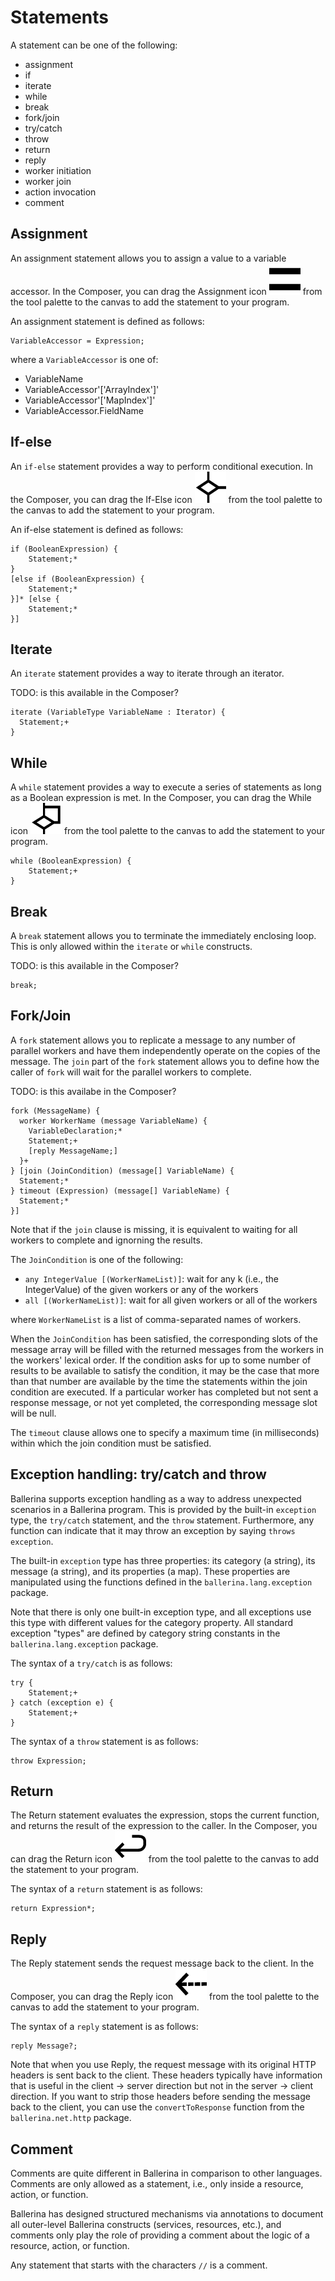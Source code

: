 # Statements

A statement can be one of the following:

- assignment
- if
- iterate
- while
- break
- fork/join
- try/catch
- throw
- return
- reply
- worker initiation
- worker join
- action invocation
- comment

## Assignment

An assignment statement allows you to assign a value to a variable accessor. In the Composer, you can drag the Assignment icon ![alt-text](../images/icons/assign.png "Assignment icon") from the tool palette to the canvas to add the statement to your program. 

An assignment statement is defined as follows:
```
VariableAccessor = Expression;
```
where a `VariableAccessor` is one of:
- VariableName
- VariableAccessor'['ArrayIndex']'
- VariableAccessor'['MapIndex']'
- VariableAccessor.FieldName

## If-else

An `if-else` statement provides a way to perform conditional execution. In the Composer, you can drag the If-Else icon ![alt-text](../images/icons/if-else.png "If-Else icon") from the tool palette to the canvas to add the statement to your program. 

An if-else statement is defined as follows: 
```
if (BooleanExpression) {
    Statement;*
}
[else if (BooleanExpression) {
    Statement;*
}]* [else {
    Statement;*
}]
```

## Iterate

An `iterate` statement provides a way to iterate through an iterator.

TODO: is this available in the Composer?

```
iterate (VariableType VariableName : Iterator) {
  Statement;+
}
```

## While

A `while` statement provides a way to execute a series of statements as long as a Boolean expression is met. In the Composer, you can drag the While icon ![alt-text](../images/icons/while.png "While icon") from the tool palette to the canvas to add the statement to your program. 

```
while (BooleanExpression) {
    Statement;+
}
```

## Break

A `break` statement allows you to terminate the immediately enclosing loop. This is only allowed within the `iterate` or `while` constructs.

TODO: is this available in the Composer?

```
break;
```

## Fork/Join

A `fork` statement allows you to replicate a message to any number of parallel workers and have them independently operate on the copies of the message. The `join` part of the `fork` statement allows you to define how the caller of `fork` will wait for the parallel workers to complete. 

TODO: is this availabe in the Composer?

```
fork (MessageName) {
  worker WorkerName (message VariableName) {
    VariableDeclaration;*
    Statement;+
    [reply MessageName;]
  }+       
} [join (JoinCondition) (message[] VariableName) {
  Statement;*
} timeout (Expression) (message[] VariableName) {
  Statement;*  
}]
```
Note that if the `join` clause is missing, it is equivalent to waiting for all workers to complete and ignorning the results.

The `JoinCondition` is one of the following:
- `any IntegerValue [(WorkerNameList)]`: wait for any k (i.e., the IntegerValue) of the given workers or any of the workers
- `all [(WorkerNameList)]`: wait for all given workers or all of the workers

where `WorkerNameList` is a list of comma-separated names of workers.

When the `JoinCondition` has been satisfied, the corresponding slots of the message array will be filled with the returned messages from the workers in the workers' lexical order. If the condition asks for up to some number of results to be available to satisfy the condition, it may be the case that more than that number are available by the time the statements within the join condition are executed. If a particular worker has completed but not sent a response message, or not yet completed, the corresponding message slot will be null.

The `timeout` clause allows one to specify a maximum time (in milliseconds) within which the join condition must be satisfied.

## Exception handling: try/catch and throw

Ballerina supports exception handling as a way to address unexpected scenarios in a Ballerina program. This is provided by the built-in `exception` type, the `try/catch` statement, and the `throw` statement. Furthermore, any function can indicate that it may throw an exception by saying `throws exception`.

The built-in `exception` type has three properties: its category (a string), its message (a string), and its properties (a map). These properties are manipulated using the functions defined in the `ballerina.lang.exception` package.

Note that there is only one built-in exception type, and all exceptions use this type with different values for the category property. All standard exception "types" are defined by category string constants in the `ballerina.lang.exception` package.

The syntax of a `try/catch` is as follows:
```
try {
    Statement;+
} catch (exception e) {
    Statement;+
}
```

The syntax of a `throw` statement is as follows:
```
throw Expression;
```

## Return

The Return statement evaluates the expression, stops the current function, and returns the result of the expression to the caller. In the Composer, you can drag the Return icon ![alt-text](../images/icons/return.png "Return icon") from the tool palette to the canvas to add the statement to your program. 

The syntax of a `return` statement is as follows:
```
return Expression*;
```

## Reply

The Reply statement sends the request message back to the client. In the Composer, you can drag the Reply icon ![alt-text](../images/icons/reply.png "Reply icon") from the tool palette to the canvas to add the statement to your program. 

The syntax of a `reply` statement is as follows:
```
reply Message?;
```

Note that when you use Reply, the request message with its original HTTP headers is sent back to the client. These headers typically have information that is useful in the client -> server direction but not in the server -> client direction. If you want to strip those headers before sending the message back to the client, you can use the `convertToResponse` function from the `ballerina.net.http` package.

## Comment

Comments are quite different in Ballerina in comparison to other languages. Comments are only allowed as a statement, i.e., only inside a resource, action, or function.

Ballerina has designed structured mechanisms via annotations to document all outer-level Ballerina constructs (services, resources, etc.), and comments only play the role of providing a comment about the logic of a resource, action, or function.

Any statement that starts with the characters `//` is a comment.
